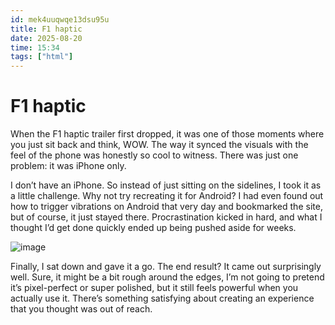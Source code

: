```yaml
---
id: mek4uuqwqe13dsu95u
title: F1 haptic
date: 2025-08-20
time: 15:34
tags: ["html"]
---
```


# F1 haptic

When the F1 haptic trailer first dropped, it was one of those moments where you just sit back and think, WOW. The way it synced the visuals with the feel of the phone was honestly so cool to witness. There was just one problem: it was iPhone only.

I don’t have an iPhone. So instead of just sitting on the sidelines, I took it as a little challenge. Why not try recreating it for Android? I had even found out how to trigger vibrations on Android that very day and bookmarked the site, but of course, it just stayed there. Procrastination kicked in hard, and what I thought I’d get done quickly ended up being pushed aside for weeks.

![image](https://content.beyondmebtw.com/movietv/tv/tv7.webp)

Finally, I sat down and gave it a go. The end result? It came out surprisingly well. Sure, it might be a bit rough around the edges, I’m not going to pretend it’s pixel-perfect or super polished, but it still feels powerful when you actually use it. There’s something satisfying about creating an experience that you thought was out of reach.